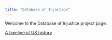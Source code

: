 ```yaml
---
title: "Database of Injustice"
---
```


Welcome to the Database of Injustice project page. 

[A timeline of US history](/timeline_us_history.md)